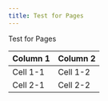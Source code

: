 ```yaml
---
title: Test for Pages
---
```

Test for Pages

| Column 1 | Column 2 |
| --- | --- |
| Cell 1-1 | Cell 1-2 |
| Cell 2-1 | Cell 2-2 |
